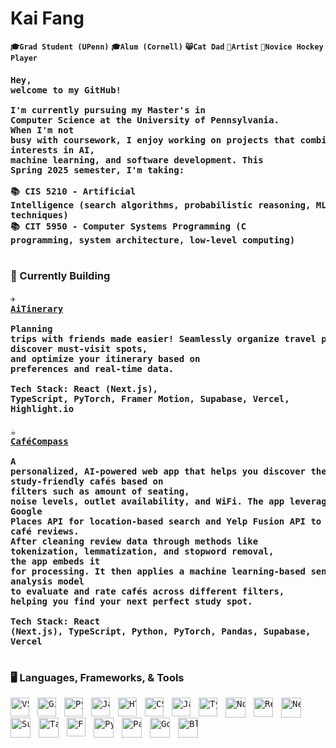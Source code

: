 # Kai Fang 
**`🎓Grad Student (UPenn)`** **`🎓Alum (Cornell)`** **`😸Cat Dad`** **`🎸Artist`** **`🏒Novice Hockey Player`**

#### <pre>Hey, welcome to my GitHub! <br><br>I'm currently pursuing my Master's in Computer Science at the University of Pennsylvania. <br>When I'm not busy with coursework, I enjoy working on projects that combine my interests in AI,<br>machine learning, and software development. This Spring 2025 semester, I'm taking:<br><br>📚 CIS 5210 - Artificial Intelligence (search algorithms, probabilistic reasoning, ML techniques)<br>📚 CIT 5950 - Computer Systems Programming (C programming, system architecture, low-level computing)</pre>
#

### 🚀 Currently Building
#### <pre>✈️ [AiTinerary](https://github.com/haifromkai/AiTinerary)<br><br>Planning trips with friends made easier! Seamlessly organize travel plans, discover must-visit spots,<br>and optimize your itinerary based on preferences and real-time data.<br><br>Tech Stack: React (Next.js), TypeScript, PyTorch, Framer Motion, Supabase, Vercel, Highlight.io</pre>

#### <pre>☕ [CaféCompass](https://github.com/haifromkai/CafeCompass)<br><br>A personalized, AI-powered web app that helps you discover the best study-friendly cafés based on<br>filters such as amount of seating, noise levels, outlet availability, and WiFi. The app leverages<br>Google Places API for location-based search and Yelp Fusion API to data scrape café reviews.<br>After cleaning review data through methods like tokenization, lemmatization, and stopword removal,<br>the app embeds it for processing. It then applies a machine learning-based sentiment analysis model<br>to evaluate and rate cafés across different filters, helping you find your next perfect study spot.<br><br>Tech Stack: React (Next.js), TypeScript, Python, PyTorch, Pandas, Supabase, Vercel</pre>
#

### 🖥 Languages, Frameworks, & Tools 
<pre><img align="left" alt="VSCode" width="30px" style="padding-right:10px;" src="https://cdn.jsdelivr.net/npm/devicon@2.15.1/icons/vscode/vscode-original.svg" /><img align="left" alt="Git" width="30px" style="padding-right:10px;"src="https://cdn.jsdelivr.net/gh/devicons/devicon/icons/git/git-original.svg" /><img align="left" alt="Python" width="30px" style="padding-right:10px;" src="https://cdn.jsdelivr.net/gh/devicons/devicon/icons/python/python-plain.svg" /><img align="left" alt="Java" width="30px" style="padding-right:10px;" src="https://cdn.jsdelivr.net/gh/devicons/devicon@latest/icons/java/java-original.svg" /><img align="left" alt="HTML" width="30px" style="padding-right:10px;" src="https://cdn.jsdelivr.net/gh/devicons/devicon/icons/html5/html5-plain.svg" /><img align="left" alt="CSS" width="30px" style="padding-right:10px;" src="https://cdn.jsdelivr.net/gh/devicons/devicon/icons/css3/css3-plain.svg" /><img align="left" alt="JavaScript" width="30px" style="padding-right:10px;" src="https://cdn.jsdelivr.net/gh/devicons/devicon/icons/javascript/javascript-plain.svg" /><img align="left" alt="TypeScript" width="30px" style="padding-right:10px;" src="https://cdn.jsdelivr.net/gh/devicons/devicon@latest/icons/typescript/typescript-original.svg" /><img align="left" alt="Nodejs" width="32px" style="padding-right:10px;" src="https://cdn.jsdelivr.net/gh/devicons/devicon@latest/icons/nodejs/nodejs-original.svg" /><img align="left" alt="React" width="31px" style="padding-right:10px;" src="https://cdn.jsdelivr.net/gh/devicons/devicon@latest/icons/react/react-original.svg" /><img align="left" alt="Nextjs" width="32px" style="padding-right:10px;" src="https://cdn.jsdelivr.net/gh/devicons/devicon@latest/icons/nextjs/nextjs-original.svg" /><img align="left" alt="Supabase" width="32px" style="padding-right:10px;" src="https://cdn.jsdelivr.net/gh/devicons/devicon@latest/icons/supabase/supabase-original.svg" /><img align="left" alt="TailwindCSS" width="32px" style="padding-right:10px;" src="https://cdn.jsdelivr.net/gh/devicons/devicon@latest/icons/tailwindcss/tailwindcss-original.svg" /><img align="left" alt="FramerMotion" width="30px" style="padding-right:10px;" src="https://cdn.jsdelivr.net/gh/devicons/devicon@latest/icons/framermotion/framermotion-original.svg" /><img align="left" alt="PyTorch" width="32px" style="padding-right:10px;" src="https://cdn.jsdelivr.net/gh/devicons/devicon@latest/icons/pytorch/pytorch-original.svg" /><img align="left" alt="Pandas" width="32px" style="padding-right:10px;" src="https://cdn.jsdelivr.net/gh/devicons/devicon@latest/icons/pandas/pandas-original.svg" /><img align="left" alt="Godot 4.2.1" width="32px" style="padding-right:10px;" src="https://cdn.jsdelivr.net/npm/devicon@2.15.1/icons/godot/godot-original.svg" /><img align="left" alt="Blender 4.0" width="32px" style="padding-right:10px;" src="https://cdn.jsdelivr.net/gh/devicons/devicon@latest/icons/blender/blender-original.svg" /></pre>
